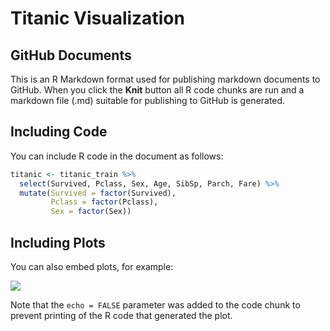 Titanic Visualization
================

## GitHub Documents

This is an R Markdown format used for publishing markdown documents to
GitHub. When you click the **Knit** button all R code chunks are run and
a markdown file (.md) suitable for publishing to GitHub is generated.

## Including Code

You can include R code in the document as follows:

``` r
titanic <- titanic_train %>%
  select(Survived, Pclass, Sex, Age, SibSp, Parch, Fare) %>%
  mutate(Survived = factor(Survived),
         Pclass = factor(Pclass),
         Sex = factor(Sex))
```

## Including Plots

You can also embed plots, for example:

![](Titanic_MD_files/figure-gfm/pressure-1.png)<!-- -->

Note that the `echo = FALSE` parameter was added to the code chunk to
prevent printing of the R code that generated the plot.
